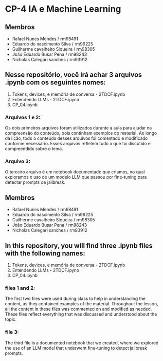 # CP-4 IA e Machine Learning

## Membros

* Rafael Nunes Mendes / rm98491
* Eduardo do nascimento Silva / rm99225
* Guilherme cavalheiro Siqueira / rm98305
* João Eduardo Busar Pena / rm98243
* Nicholas Calegari sanches / rm93912

## Nesse repositório, você irá achar 3 arquivos .ipynb com os seguintes nomes:

1. Tokens, devices, e memória de conversa - 2TDCF.ipynb 
2. Entendendo LLMs - 2TDCF.ipynb 
3. CP_04.ipynb

### Arquivos 1 e 2:
Os dois primeiros arquivos foram utilizados durante a aula para ajudar na compreensão do conteúdo, pois continham exemplos do material. Ao longo da lição, todo o conteúdo desses arquivos foi comentado e modificado conforme necessário. Esses arquivos refletem tudo o que foi discutido e compreendido sobre o tema.

### Arquivo 3:
O terceiro arquivo é um notebook documentado que criamos, no qual exploramos o uso de um modelo LLM que passou por fine-tuning para detectar prompts de jailbreak.

## Membros

* Rafael Nunes Mendes / rm98491
* Eduardo do nascimento Silva / rm99225
* Guilherme cavalheiro Siqueira / rm98305
* João Eduardo Busar Pena / rm98243
* Nicholas Calegari sanches / rm93912
  
## In this repository, you will find three .ipynb files with the following names:

1. Tokens, devices, e memória de conversa - 2TDCF.ipynb 
2. Entendendo LLMs - 2TDCF.ipynb 
3. CP_04.ipynb

### files 1 and 2:
The first two files were used during class to help in understanding the content, as they contained examples of the material. Throughout the lesson, all the content in these files was commented on and modified as needed. These files reflect everything that was discussed and understood about the topic.

### file 3:
The third file is a documented notebook that we created, where we explored the use of an LLM model that underwent fine-tuning to detect jailbreak prompts.






